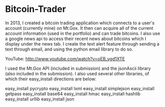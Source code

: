 Bitcoin-Trader
==============

In 2013, I created a bitcoin trading application which connects to a user's account (currently mine) on Mt.Gox. It then can acquire all of the current account information (used in the portfolio) and can trade bitcoins. I also use a google news api to access their recent news about bitcoins which I display under the news tab. I create the text alert feature through sending a text through email, and using the python email library to do so. 

YouTube: http://www.youtube.com/watch?v=oEB_ygd1XTE

I used the Mt.Gox API (included in submission) and the jsonAscii library (also included in the submission). I also used several other libraries, of which their easy_install directions are below:

easy_install pycrypto
easy_install lxml
easy_install simplejson
easy_install getpass
easy_install base64
easy_install hmac
easy_install hashlib
easy_install urllib
easy_install json
